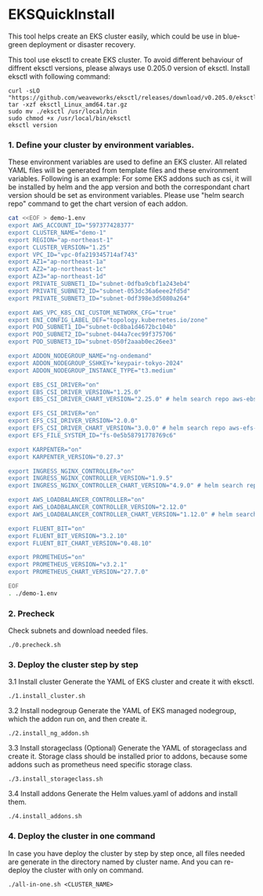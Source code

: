 # EKSQuickInstall

This tool helps create an EKS cluster easily, which could be use in blue-green deployment or disaster recovery.

This tool use eksctl to create EKS cluster. To avoid different behaviour of diffrent eksctl versions, please always use 0.205.0 version of eksctl.
Install eksctl with following command:

```
curl -sLO "https://github.com/weaveworks/eksctl/releases/download/v0.205.0/eksctl_Linux_amd64.tar.gz"
tar -xzf eksctl_Linux_amd64.tar.gz
sudo mv ./eksctl /usr/local/bin
sudo chmod +x /usr/local/bin/eksctl
eksctl version
```

### 1. Define your cluster by environment variables.

These environment variables are used to define an EKS cluster. All related YAML files will be generated from template files and these environment variables. Following is an example:
For some EKS addons such as csi, it will be installed by helm and the app version and both the correspondant chart version should be set as environment variables. Please use "helm search repo" command to get the chart version of each addon.

```bash
cat <<EOF > demo-1.env
export AWS_ACCOUNT_ID="597377428377"
export CLUSTER_NAME="demo-1"
export REGION="ap-northeast-1"
export CLUSTER_VERSION="1.25"
export VPC_ID="vpc-0fa219345714af743"
export AZ1="ap-northeast-1a"
export AZ2="ap-northeast-1c"
export AZ3="ap-northeast-1d"
export PRIVATE_SUBNET1_ID="subnet-0dfba9cbf1a243eb4"
export PRIVATE_SUBNET2_ID="subnet-053dc36a6eee2fd5d"
export PRIVATE_SUBNET3_ID="subnet-0df398e3d5080a264"

export AWS_VPC_K8S_CNI_CUSTOM_NETWORK_CFG="true"
export ENI_CONFIG_LABEL_DEF="topology.kubernetes.io/zone"
export POD_SUBNET1_ID="subnet-0c8ba1d4672bc104b"
export POD_SUBNET2_ID="subnet-044a7cec99f375706"
export POD_SUBNET3_ID="subnet-050f2aaab0ec26ee3"

export ADDON_NODEGROUP_NAME="ng-ondemand"
export ADDON_NODEGROUP_SSHKEY="keypair-tokyo-2024"
export ADDON_NODEGROUP_INSTANCE_TYPE="t3.medium"

export EBS_CSI_DRIVER="on"
export EBS_CSI_DRIVER_VERSION="1.25.0"
export EBS_CSI_DRIVER_CHART_VERSION="2.25.0" # helm search repo aws-ebs-csi-driver/aws-ebs-csi-driver --versions | grep 1.25.0

export EFS_CSI_DRIVER="on"
export EFS_CSI_DRIVER_VERSION="2.0.0"
export EFS_CSI_DRIVER_CHART_VERSION="3.0.0" # helm search repo aws-efs-csi-driver/aws-efs-csi-driver --versions | grep 2.0.0
export EFS_FILE_SYSTEM_ID="fs-0e5b58791778769c6"

export KARPENTER="on"
export KARPENTER_VERSION="0.27.3"

export INGRESS_NGINX_CONTROLLER="on"
export INGRESS_NGINX_CONTROLLER_VERSION="1.9.5"
export INGRESS_NGINX_CONTROLLER_CHART_VERSION="4.9.0" # helm search repo ingress-nginx/ingress-nginx --versions | grep 1.9.5

export AWS_LOADBALANCER_CONTROLLER="on"
export AWS_LOADBALANCER_CONTROLLER_VERSION="2.12.0"
export AWS_LOADBALANCER_CONTROLLER_CHART_VERSION="1.12.0" # helm search repo eks/aws-load-balancer-controller --versions | grep 2.12.0

export FLUENT_BIT="on"
export FLUENT_BIT_VERSION="3.2.10"
export FLUENT_BIT_CHART_VERSION="0.48.10"

export PROMETHEUS="on"
export PROMETHEUS_VERSION="v3.2.1"
export PROMETHEUS_CHART_VERSION="27.7.0"

EOF
. ./demo-1.env
```

### 2. Precheck
Check subnets and download needed files.
```
./0.precheck.sh
```

### 3. Deploy the cluster step by step

3.1 Install cluster
Generate the YAML of EKS cluster and create it with eksctl. 
```
./1.install_cluster.sh
```

3.2 Install nodegroup
Generate the YAML of EKS managed nodegroup, which the addon run on, and then create it.
```
./2.install_ng_addon.sh
```

3.3 Install storageclass (Optional)
Generate the YAML of storageclass and create it. Storage class should be installed prior to addons, because some addons such as prometheus need specific storage class. 
```
./3.install_storageclass.sh
```

3.4 Install addons
Generate the Helm values.yaml of addons and install them.
```
./4.install_addons.sh
```

### 4. Deploy the cluster in one command
In case you have deploy the cluster by step by step once, all files needed are generate in the directory named by cluster name. And you can re-deploy the cluster with only on command.
```
./all-in-one.sh <CLUSTER_NAME>
```